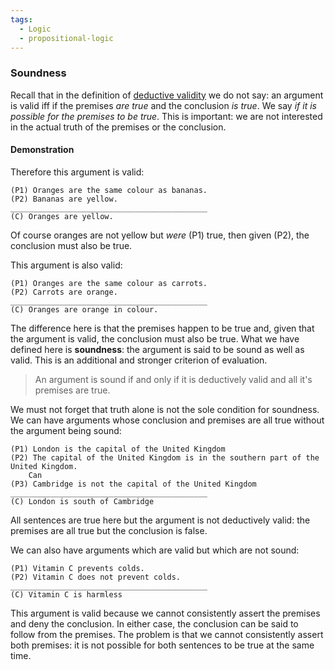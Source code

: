 ```yaml
---
tags:
  - Logic
  - propositional-logic
---
```


### Soundness

Recall that in the definition of [deductive validity](Validity%20and%20entailment.md#validity) we do not say: an argument is valid iff if the premises *are true* and the conclusion *is true*. We say *if it is possible for the premises to be true*. This is important: we are not interested in the actual truth of the premises or the conclusion.

#### Demonstration

Therefore this argument is valid:

````
(P1) Oranges are the same colour as bananas.
(P2) Bananas are yellow.
____________________________________________
(C) Oranges are yellow.
````

Of course oranges are not yellow but *were* (P1) true, then given (P2), the conclusion must also be true.

This argument is also valid:

````
(P1) Oranges are the same colour as carrots.
(P2) Carrots are orange.
____________________________________________
(C) Oranges are orange in colour.
````

The difference here is that the premises happen to be true and, given that the argument is valid, the conclusion must also be true. What we have defined here is **soundness**: the argument is said to be sound as well as valid. This is an additional and stronger criterion of evaluation.

 > 
 > An argument is sound if and only if it is deductively valid and all it's premises are true.

We must not forget that truth alone is not the sole condition for soundness. We can have arguments whose conclusion and premises are all true without the argument being sound:

````
(P1) London is the capital of the United Kingdom
(P2) The capital of the United Kingdom is in the southern part of the United Kingdom. 
    Can
(P3) Cambridge is not the capital of the United Kingdom
____________________________________________
(C) London is south of Cambridge
````

All sentences are true here but the argument is not deductively valid: the premises are all true but the conclusion is false.

We can also have arguments which are valid but which are not sound:

````
(P1) Vitamin C prevents colds.
(P2) Vitamin C does not prevent colds.
____________________________________________
(C) Vitamin C is harmless
````

This argument is valid because we cannot consistently assert the premises and deny the conclusion. In either case, the conclusion can be said to follow from the premises. The problem is that we cannot consistently assert both premises: it is not possible for both sentences to be true at the same time.
